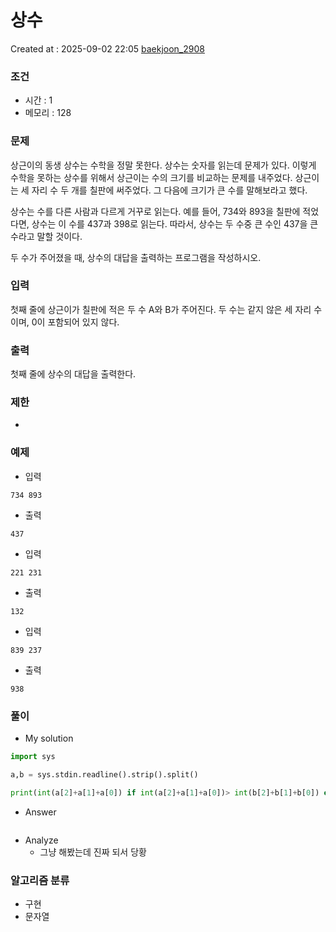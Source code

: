  # 상수
Created at : 2025-09-02 22:05
[baekjoon_2908](https://www.acmicpc.net/problem/2908)
### 조건
- 시간 : 1
- 메모리 : 128
### 문제
상근이의 동생 상수는 수학을 정말 못한다. 상수는 숫자를 읽는데 문제가 있다. 이렇게 수학을 못하는 상수를 위해서 상근이는 수의 크기를 비교하는 문제를 내주었다. 상근이는 세 자리 수 두 개를 칠판에 써주었다. 그 다음에 크기가 큰 수를 말해보라고 했다.

상수는 수를 다른 사람과 다르게 거꾸로 읽는다. 예를 들어, 734와 893을 칠판에 적었다면, 상수는 이 수를 437과 398로 읽는다. 따라서, 상수는 두 수중 큰 수인 437을 큰 수라고 말할 것이다.

두 수가 주어졌을 때, 상수의 대답을 출력하는 프로그램을 작성하시오.
### 입력
첫째 줄에 상근이가 칠판에 적은 두 수 A와 B가 주어진다. 두 수는 같지 않은 세 자리 수이며, 0이 포함되어 있지 않다.
### 출력
첫째 줄에 상수의 대답을 출력한다.
### 제한
- 
### 예제
- 입력
```
734 893
```
- 출력
```
437
``` 
- 입력
```
221 231
```
- 출력
```
132
``` 
- 입력
```
839 237
```
- 출력
```
938
``` 

### 풀이
- My solution
```python
import sys

a,b = sys.stdin.readline().strip().split()

print(int(a[2]+a[1]+a[0]) if int(a[2]+a[1]+a[0])> int(b[2]+b[1]+b[0]) else int(b[2]+b[1]+b[0]))
```

- Answer
```python

```

- Analyze
	- 그냥 해봤는데 진짜 되서 당황
### 알고리즘 분류
- 구현
- 문자열